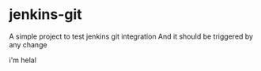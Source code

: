 # jenkins-git
A simple project to test jenkins git integration
And it should be triggered by any change

i'm helal

